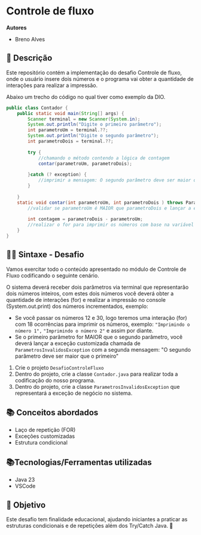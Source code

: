 # Controle de fluxo
**Autores**
* Breno Alves

## 📌 Descrição
Este repositório contém a implementação do desafio Controle de fluxo, onde o usuário insere dois números e o programa vai obter a quantidade de interações para realizar a impressão.

Abaixo um trecho do código no qual tiver como exemplo da DIO.
``` java
public class Contador {
	public static void main(String[] args) {
		Scanner terminal = new Scanner(System.in);
		System.out.println("Digite o primeiro parâmetro");
		int parametroUm = terminal.??;
		System.out.println("Digite o segundo parâmetro");
		int parametroDois = terminal.??;
		
		try {
			//chamando o método contendo a lógica de contagem
			contar(parametroUm, parametroDois);
		
		}catch (? exception) {
			//imprimir a mensagem: O segundo parâmetro deve ser maior que o primeiro
		}
		
	}
	static void contar(int parametroUm, int parametroDois ) throws ParametrosInvalidosException {
		//validar se parametroUm é MAIOR que parametroDois e lançar a exceção
		
		int contagem = parametroDois - parametroUm;
		//realizar o for para imprimir os números com base na variável contagem
	}
}
```
## 🧑‍🏫 Sintaxe - Desafio
Vamos exercitar todo o conteúdo apresentado no módulo de Controle de Fluxo codificando o seguinte cenário.

O sistema deverá receber dois parâmetros via terminal que representarão dois números inteiros, com estes dois números você deverá obter a quantidade de interações (for) e realizar a impressão no console (System.out.print) dos números incrementados, exemplo:
* Se você passar os números 12 e 30, logo teremos uma interação (for) com 18 ocorrências para imprimir os números, exemplo: `"Imprimindo o número 1",` `"Imprimindo o número 2"` e assim por diante.
* Se o primeiro parâmetro for MAIOR que o segundo parâmetro, você deverá lançar a exceção customizada chamada de `ParametrosInvalidosException` com a segunda mensagem: "O segundo parâmetro deve ser maior que o primeiro"

1. Crie o projeto `DesafioControleFluxo`
2. Dentro do projeto, crie a classe `Contador.java` para realizar toda a codificação do nosso programa.
3. Dentro do projeto, crie a classe `ParametrosInvalidosException` que representará a exceção de negócio no sistema.

## 📚 Conceitos abordados
* Laço de repetição (FOR)
* Exceções customizadas
* Estrutura condicional

## 📚Tecnologias/Ferramentas utilizadas
* Java 23
* VSCode

## 📌 Objetivo
Este desafio tem finalidade educacional, ajudando iniciantes a praticar as estruturas condicionais e de repetições além dos Try/Catch Java. 🚀
